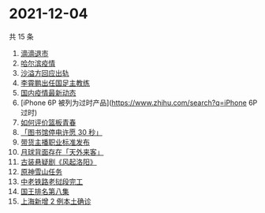# 2021-12-04

共 15 条

<!-- BEGIN ZHIHUSEARCH -->
<!-- 最后更新时间 Sat Dec 04 2021 02:10:28 GMT+0800 (China Standard Time) -->
1. [滴滴退市](https://www.zhihu.com/search?q=滴滴)
1. [哈尔滨疫情](https://www.zhihu.com/search?q=哈尔滨疫情)
1. [沙溢方回应出轨](https://www.zhihu.com/search?q=沙溢)
1. [李霄鹏出任国足主教练](https://www.zhihu.com/search?q=李霄鹏)
1. [国内疫情最新动态](https://www.zhihu.com/search?q=疫情)
1. [iPhone 6P 被列为过时产品](https://www.zhihu.com/search?q=iPhone 6P 过时)
1. [如何评价篮板青春](https://www.zhihu.com/search?q=篮板青春)
1. [「图书馆停电许愿 30 秒」](https://www.zhihu.com/search?q=图书馆停电30秒原文)
1. [带货主播职业标准发布](https://www.zhihu.com/search?q=带货主播职业标准)
1. [月球背面存在「天外来客」](https://www.zhihu.com/search?q=月球天外来客)
1. [古装悬疑剧《风起洛阳》](https://www.zhihu.com/search?q=风起洛阳)
1. [原神雪山任务](https://www.zhihu.com/search?q=原神)
1. [中老铁路老挝段完工](https://www.zhihu.com/search?q=中老铁路)
1. [国王排名第八集](https://www.zhihu.com/search?q=国王排名)
1. [上海新增 2 例本土确诊](https://www.zhihu.com/search?q=上海疫情)
<!-- END ZHIHUSEARCH -->
